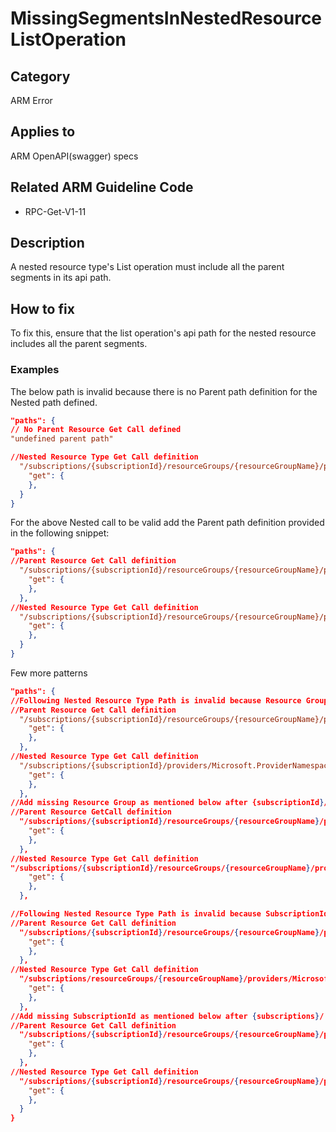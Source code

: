 # MissingSegmentsInNestedResourceListOperation

## Category

ARM Error

## Applies to

ARM OpenAPI(swagger) specs

## Related ARM Guideline Code

- RPC-Get-V1-11

## Description

A nested resource type's List operation must include all the parent segments in its api path.

## How to fix

To fix this, ensure that the list operation's api path for the nested resource includes all the parent segments.

### Examples

The below path is invalid because there is no Parent path definition for the Nested path defined.

```json
"paths": {
// No Parent Resource Get Call defined
"undefined parent path"

//Nested Resource Type Get Call definition
  "/subscriptions/{subscriptionId}/resourceGroups/{resourceGroupName}/providers/Microsoft.ProviderNamespace/parentResourceType/{parentInstance}/nestedResourceType": {
    "get": {
    },
  }
}
```

For the above Nested call to be valid add the Parent path definition provided in the following snippet:

```json
"paths": {
//Parent Resource Get Call definition
  "/subscriptions/{subscriptionId}/resourceGroups/{resourceGroupName}/providers/Microsoft.ProviderNamespace/parentResourceType/{parentInstance}": {
    "get": {
    },
  },
//Nested Resource Type Get Call definition
  "/subscriptions/{subscriptionId}/resourceGroups/{resourceGroupName}/providers/Microsoft.ProviderNamespace/parentResourceType/{parentInstance}/nestedResourceType": {
    "get": {
    },
  }
}
```

Few more patterns 

```json
"paths": {
//Following Nested Resource Type Path is invalid because Resource Group Name is missing
//Parent Resource Get Call definition
  "/subscriptions/{subscriptionId}/resourceGroups/{resourceGroupName}/providers/Microsoft.ProviderNamespace/parentResourceType/{parentInstance}": {
    "get": {
    },
  },
//Nested Resource Type Get Call definition
  "/subscriptions/{subscriptionId}/providers/Microsoft.ProviderNamespace/resourceType/{instance}": {
    "get": {
    },
  },
//Add missing Resource Group as mentioned below after {subscriptionId}/ on Nested Resource Type Path
//Parent Resource GetCall definition
  "/subscriptions/{subscriptionId}/resourceGroups/{resourceGroupName}/providers/Microsoft.ProviderNamespace/parentResourceType/{parentInstance}": {
    "get": {
    },
  },
//Nested Resource Type Get Call definition  
"/subscriptions/{subscriptionId}/resourceGroups/{resourceGroupName}/providers/Microsoft.ProviderNamespace/resourceType/{instance}": {
    "get": {
    },
  },

//Following Nested Resource Type Path is invalid because SubscriptionId is missing
//Parent Resource Get Call definition
  "/subscriptions/{subscriptionId}/resourceGroups/{resourceGroupName}/providers/Microsoft.ProviderNamespace/parentResourceType/{parentInstance}": {
    "get": {
    },
  },
//Nested Resource Type Get Call definition
  "/subscriptions/resourceGroups/{resourceGroupName}/providers/Microsoft.ProviderNamespace/resourceType/{instance}": {
    "get": {
    },
  },
//Add missing SubscriptionId as mentioned below after {subscriptions}/ on Nested Resource Type Path
//Parent Resource Get Call definition
  "/subscriptions/{subscriptionId}/resourceGroups/{resourceGroupName}/providers/Microsoft.ProviderNamespace/parentResourceType/{parentInstance}": {
    "get": {
    },
  },
//Nested Resource Type Get Call definition
  "/subscriptions/{subscriptionId}/resourceGroups/{resourceGroupName}/providers/Microsoft.ProviderNamespace/resourceType/{instance}": {
    "get": {
    },
  }
}
```

